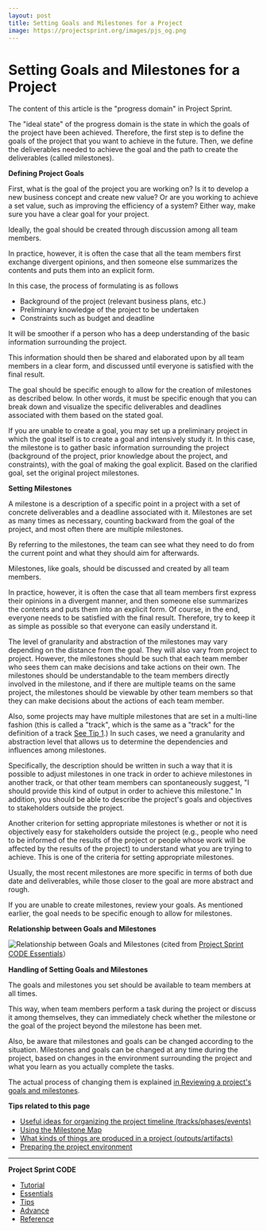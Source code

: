 ```yaml
---
layout: post
title: Setting Goals and Milestones for a Project
image: https://projectsprint.org/images/pjs_og.png
---
```


# Setting Goals and Milestones for a Project

The content of this article is the "progress domain" in Project Sprint.

The "ideal state" of the progress domain is the state in which the goals of the project have been achieved. Therefore, the first step is to define the goals of the project that you want to achieve in the future. Then, we define the deliverables needed to achieve the goal and the path to create the deliverables (called milestones).

**Defining Project Goals**

First, what is the goal of the project you are working on? Is it to develop a new business concept and create new value? Or are you working to achieve a set value, such as improving the efficiency of a system? Either way, make sure you have a clear goal for your project.

Ideally, the goal should be created through discussion among all team members.

In practice, however, it is often the case that all the team members first exchange divergent opinions, and then someone else summarizes the contents and puts them into an explicit form.

In this case, the process of formulating is as follows

* Background of the project (relevant business plans, etc.)
* Preliminary knowledge of the project to be undertaken
* Constraints such as budget and deadline

It will be smoother if a person who has a deep understanding of the basic information surrounding the project.

This information should then be shared and elaborated upon by all team members in a clear form, and discussed until everyone is satisfied with the final result.

The goal should be specific enough to allow for the creation of milestones as described below. In other words, it must be specific enough that you can break down and visualize the specific deliverables and deadlines associated with them based on the stated goal.

If you are unable to create a goal, you may set up a preliminary project in which the goal itself is to create a goal and intensively study it. In this case, the milestone is to gather basic information surrounding the project (background of the project, prior knowledge about the project, and constraints), with the goal of making the goal explicit. Based on the clarified goal, set the original project milestones.

**Setting Milestones**

A milestone is a description of a specific point in a project with a set of concrete deliverables and a deadline associated with it. Milestones are set as many times as necessary, counting backward from the goal of the project, and most often there are multiple milestones.

By referring to the milestones, the team can see what they need to do from the current point and what they should aim for afterwards.

Milestones, like goals, should be discussed and created by all team members.

In practice, however, it is often the case that all team members first express their opinions in a divergent manner, and then someone else summarizes the contents and puts them into an explicit form. Of course, in the end, everyone needs to be satisfied with the final result. Therefore, try to keep it as simple as possible so that everyone can easily understand it.

The level of granularity and abstraction of the milestones may vary depending on the distance from the goal. They will also vary from project to project. However, the milestones should be such that each team member who sees them can make decisions and take actions on their own. The milestones should be understandable to the team members directly involved in the milestone, and if there are multiple teams on the same project, the milestones should be viewable by other team members so that they can make decisions about the actions of each team member.

Also, some projects may have multiple milestones that are set in a multi-line fashion (this is called a "track", which is the same as a "track" for the definition of a track [See Tip 1](../tips/tips1.md).) In such cases, we need a granularity and abstraction level that allows us to determine the dependencies and influences among milestones.

Specifically, the description should be written in such a way that it is possible to adjust milestones in one track in order to achieve milestones in another track, or that other team members can spontaneously suggest, "I should provide this kind of output in order to achieve this milestone." In addition, you should be able to describe the project's goals and objectives to stakeholders outside the project.

Another criterion for setting appropriate milestones is whether or not it is objectively easy for stakeholders outside the project (e.g., people who need to be informed of the results of the project or people whose work will be affected by the results of the project) to understand what you are trying to achieve. This is one of the criteria for setting appropriate milestones.

Usually, the most recent milestones are more specific in terms of both due date and deliverables, while those closer to the goal are more abstract and rough.

If you are unable to create milestones, review your goals. As mentioned earlier, the goal needs to be specific enough to allow for milestones.

**Relationship between Goals and Milestones**

![Relationship between Goals and Milestones](../../en/images/goal-milestone\_eng.png) (cited from [Project Sprint CODE Essentials](../../oldversions/v2\_2\_0/en/code/essentials.md)）

**Handling of Setting Goals and Milestones**

The goals and milestones you set should be available to team members at all times.

This way, when team members perform a task during the project or discuss it among themselves, they can immediately check whether the milestone or the goal of the project beyond the milestone has been met.

Also, be aware that milestones and goals can be changed according to the situation. Milestones and goals can be changed at any time during the project, based on changes in the environment surrounding the project and what you learn as you actually complete the tasks.

The actual process of changing them is explained [in Reviewing a project's goals and milestones](section4-2.md).

**Tips related to this page**

* [Useful ideas for organizing the project timeline (tracks/phases/events)](../tips/tips1.md)
* [Using the Milestone Map](../tips/tips2.md)
* [What kinds of things are produced in a project (outputs/artifacts)](../tips/tips3.md)
* [Preparing the project environment](../tips/tips4.md)

***

**Project Sprint CODE**

* [Tutorial](../../oldversions/v2\_2\_0/en/code/tutorial/index.md)
* [Essentials](../../oldversions/v2\_2\_0/en/code/essentials.md)
* [Tips](broken-reference)
* [Advance](../advance.md)
* [Reference](../reference.md)
